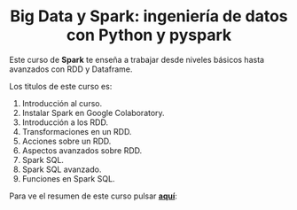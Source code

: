 <h1 align="center">Big Data y Spark: ingeniería de datos con Python y pyspark</h1>
<p>Este curso de <b>Spark</b> te enseña a trabajar desde niveles básicos hasta avanzados con RDD y Dataframe.</p>
<p>Los titulos de este curso es:</p>
<p>
  <ol>
    <li>Introducción al curso.</li>
    <li>Instalar Spark en Google Colaboratory.</li>
    <li>Introducción a los RDD.</li>          
    <li>Transformaciones en un RDD.</li>
    <li>Acciones sobre un RDD.</li>
    <li>Aspectos avanzados sobre RDD.</li>
    <li>Spark SQL.</li>
    <li>Spark SQL avanzado.</li>
    <li>Funciones en Spark SQL.</li>  
  </ol>
</p>
<p>
  Para ve el resumen de este curso pulsar <a href="https://github.com/mlevicoy/Curso-Spark/blob/main/Resumen%20Curso.pdf"><b>aquí</b></a>:
</p>
